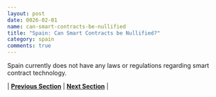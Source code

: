 ```yaml
---
layout: post
date: 0026-02-01
name: can-smart-contracts-be-nullified
title: "Spain: Can Smart Contracts be Nullified?"
category: spain
comments: true
---
```



Spain currently does not have any laws or regulations regarding smart contract technology. 




| **[Previous Section](https://neo-project.github.io/global-blockchain-compliance-hub//spain/spain-dispute-resolution.html)** | **[Next Section]( https://neo-project.github.io/global-blockchain-compliance-hub//spain/spain-suggested-readings.html)** |
